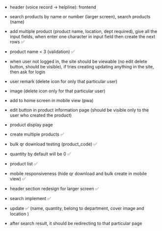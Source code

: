  - header (voice record -> helpline): frontend 
 
 - search products by name or number (larger screen), search products (name)
 
 - add multiple product (product name, location, dept required), give all the input fields, when enter one character in input field then create the next rows ✅ 
 
 - product name < 3 (validation) ✅ 
 
 - when user not logged in, the site should be viewable (no edit delete button, should be visible), if tries creating updating anything in the site, then ask for login 

 - user remark (delete icon for only that particular user)

 - image (delete icon only for that particular user)

 - add to home screen in mobile view (pwa)

 - edit button in product information page (should be visible only to the user who created the product)

 - product display page 

 - create multiple products ✅

 - bulk qr download testing (product_code) ✅

 - quantity by default will be 0 ✅

 - product list ✅ 

 - mobile responsiveness (hide qr download and bulk create in mobile view) ✅ 

- header section redesign for larger screen ✅

- search implement ✅  

- update ✅ (name, quantity, belong to department, cover image and location )

- after search result, it should be redirecting to that particular page 